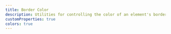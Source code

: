 ```yaml
---
title: Border Color
description: Utilities for controlling the color of an element's borders.
customProperties: true
colors: true
---
```

<table-utility prefix="border" property="colors" attribute="border-color">
  <template #value="{ key }">
    border-color: var(--color-{{ key }});
  </template>
</table-utility>